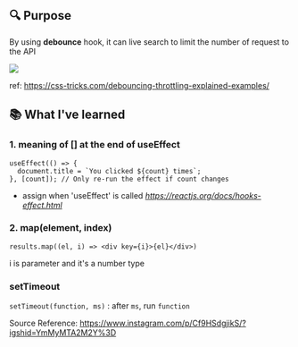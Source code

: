 ## 🔍 Purpose
By using **debounce** hook, it can live search to limit the number of request to the API

![](https://i0.wp.com/css-tricks.com/wp-content/uploads/2016/04/debounce.png)

ref: https://css-tricks.com/debouncing-throttling-explained-examples/

## 📚 What I've learned

### 1. meaning of [] at the end of useEffect 

```
useEffect(() => {
  document.title = `You clicked ${count} times`;
}, [count]); // Only re-run the effect if count changes
```
- assign when 'useEffect' is called
*https://reactjs.org/docs/hooks-effect.html*

### 2. map(element, index)
```
results.map((el, i) => <div key={i}>{el}</div>)

```
i is parameter and it's a number type

### setTimeout
`setTimeout(function, ms)`
: after `ms`, run `function`



Source Reference: 
https://www.instagram.com/p/Cf9HSdgjikS/?igshid=YmMyMTA2M2Y%3D
